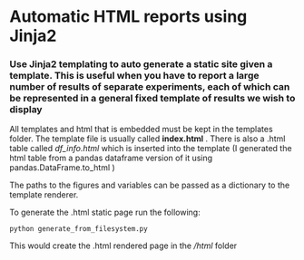 # Automatic HTML reports using Jinja2

### Use Jinja2 templating to auto generate a static site given a template. This is useful when you have to report a large number of results of separate experiments, each of which can be represented in a general fixed template of results we wish to display

All templates and html that is embedded must be kept in the templates folder. The template file is usually called **index.html** . There is also a .html table called *df_info.html* which is inserted into the template (I generated the html table from a pandas dataframe version of it using pandas.DataFrame.to_html )

The paths to the figures and variables can be passed as a dictionary to the template renderer. 

To generate the .html static page run the following:

```python generate_from_filesystem.py```

This would create the .html rendered page in the */html* folder
